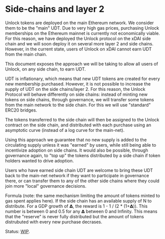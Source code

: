 # Side-chains and layer 2

Unlock tokens are deployed on the main Ethereum network. We consider them to be the "main" UDT. Due to very high gas prices, purchasing Unlock memberships on the Ethereum mainnet is currently not economically viable. For this reason, we have deployed the Unlock protocol on the xDAI side chain and we will soon deploy it on several more layer 2 and side chains. However, in the current state, users of Unlock on xDAI cannot earn UDT from the main chain.

This document exposes the approach we will be taking to allow all users of Unlock, on any side chain, to earn UDT.

UDT is inflationary, which means that new UDT tokens are created for every new membership purchased. However, it is not possible to increase the supply of UDT on the side chains/layer 2. For this reason, the Unlock Protocol will behave differently on side chains: instead of minting new tokens on side chains, through governance, we will transfer some tokens from the main network to the side chain. For this we will use "standard" ERC20 bridges.

The tokens transferred to the side chain will then be assigned to the Unlock contract on the side chain, and distributed with each purchase using an asymptotic curve \(instead of a log curve for the main-net\).

Using this approach we guarantee that no new supply is added to the circulating supply unless it was "earned" by users, while still being able to incentivize adoption on side chains. It would also be possible, through governance again, to "top up" the tokens distributed by a side chain if token holders wanted to drive adoption.

Users who have earned side chain UDT are welcome to bring these UDT back to the main-net network if they want to participate in governance there, or can transfer them to any of the other side chains where they could join more "local" governance decisions.

Formula \(note: the same mechanism limiting the amount of tokens minted to gas spent applies here\). If the side chain has an available supply of N to distribute. For a GDP growth of 𝝙, the reward is 1 - 1 / \(2 \* \(1+𝝙\)\). This number is between 0 and 0.5 for any 𝝙 between 0 and Infinity. This means that the "reserve" is never fully distributed but the amount of tokens distrubuted with every new purchase decrases.

Status: [WIP](https://github.com/unlock-protocol/unlock/pull/7087).

